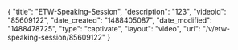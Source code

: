{
    "title": "ETW-Speaking-Session",
    "description": "123",
    "videoid": "85609122",
    "date_created": "1488405087",
    "date_modified": "1488478725",
    "type": "captivate",
    "layout": "video",
    "url": "\/v\/etw-speaking-session\/85609122"
}